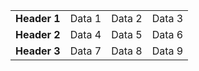 <style>
  table {
    border-collapse: collapse;
    width: 100%;
  }
  table tr:nth-child(even) {
    background-color: transparent; /* Remove alternating row color */
  }
  table tr:nth-child(odd) {
    background-color: transparent; /* Remove alternating row color */
  }
</style>

<table>
  <tr>
    <td><strong>Header 1</strong></td>
    <td>Data 1</td>
    <td>Data 2</td>
    <td>Data 3</td>
  </tr>
  <tr>
    <td><strong>Header 2</strong></td>
    <td>Data 4</td>
    <td>Data 5</td>
    <td>Data 6</td>
  </tr>
  <tr>
    <td><strong>Header 3</strong></td>
    <td>Data 7</td>
    <td>Data 8</td>
    <td>Data 9</td>
  </tr>
</table>
